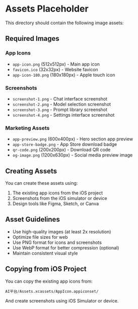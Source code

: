 # Assets Placeholder

This directory should contain the following image assets:

## Required Images

### App Icons
- `app-icon.png` (512x512px) - Main app icon
- `favicon.ico` (32x32px) - Website favicon
- `app-icon-180.png` (180x180px) - Apple touch icon

### Screenshots
- `screenshot-1.png` - Chat interface screenshot
- `screenshot-2.png` - Model selection screenshot  
- `screenshot-3.png` - Prompt library screenshot
- `screenshot-4.png` - Settings interface screenshot

### Marketing Assets
- `app-preview.png` (600x400px) - Hero section app preview
- `app-store-badge.png` - App Store download badge
- `qr-code.png` (200x200px) - Download QR code
- `og-image.png` (1200x630px) - Social media preview image

## Creating Assets

You can create these assets using:
1. The existing app icons from the iOS project
2. Screenshots from the iOS simulator or device
3. Design tools like Figma, Sketch, or Canva

## Asset Guidelines

- Use high-quality images (at least 2x resolution)
- Optimize file sizes for web
- Use PNG format for icons and screenshots
- Use WebP format for better compression (optional)
- Maintain consistent visual style

## Copying from iOS Project

You can copy the existing app icons from:
```
AI平台/Assets.xcassets/AppIcon.appiconset/
```

And create screenshots using iOS Simulator or device.